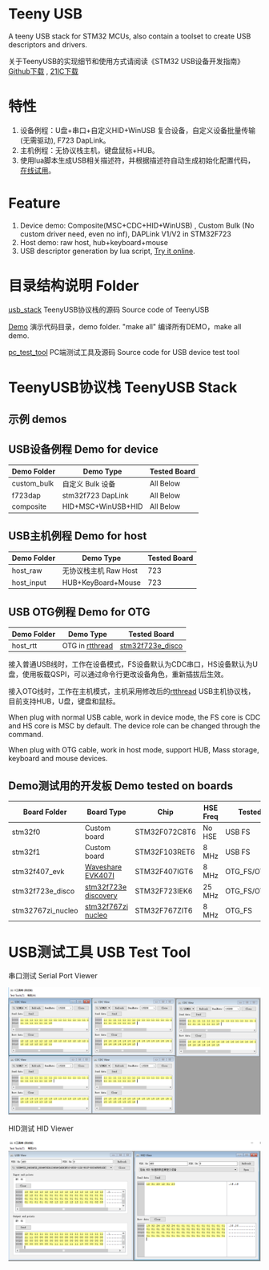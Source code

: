 Teeny USB
==========
A teeny USB stack for STM32 MCUs, also contain a toolset to create USB descriptors and drivers.

关于TeenyUSB的实现细节和使用方式请阅读《STM32 USB设备开发指南》 [Github下载](https://github.com/xtoolbox/TeenyUSB/releases/download/0.1/STM32_USB_desgin_guide.pdf) , [21IC下载](http://dl.21ic.com/download/stm32_usb-285543.html)

# 特性
1. 设备例程：U盘+串口+自定义HID+WinUSB 复合设备，自定义设备批量传输(无需驱动), F723 DapLink。
2. 主机例程：无协议栈主机，键盘鼠标+HUB。
3. 使用lua脚本生成USB相关描述符，并根据描述符自动生成初始化配置代码，[在线试用](http://dt.tusb.org)。
# Feature
1. Device demo: Composite(MSC+CDC+HID+WinUSB) , Custom Bulk (No custom driver need, even no inf), DAPLink V1/V2 in STM32F723
2. Host demo: raw host, hub+keyboard+mouse
3. USB descriptor generation by lua script, [Try it online](http://dt.tusb.org).

# 目录结构说明 Folder
[usb_stack](./usb_stack) TeenyUSB协议栈的源码 Source code of TeenyUSB

[Demo](./demo) 演示代码目录，demo folder. "make all" 编译所有DEMO，make all demo.

[pc_test_tool](./pc_test_tool) PC端测试工具及源码 Source code for USB device test tool

# TeenyUSB协议栈 TeenyUSB Stack

## 示例 demos

## USB设备例程 Demo for device

| Demo Folder      |      Demo Type       |  Tested Board  |
|------------------|----------------------|----------------|
| custom_bulk      | 自定义 Bulk 设备      | All Below      |
| f723dap          | stm32f723 DapLink    | All Below      |
| composite        | HID+MSC+WinUSB+HID  | All Below      |

## USB主机例程 Demo for host

| Demo Folder      |      Demo Type       |  Tested Board  |
|------------------|----------------------|----------------|
| host_raw         | 无协议栈主机 Raw Host| 723            |
| host_input       | HUB+KeyBoard+Mouse   | 723            |

## USB OTG例程 Demo for OTG
| Demo Folder      |      Demo Type       |  Tested Board  |
|------------------|----------------------|----------------|
| host_rtt         | OTG in [rtthread][rtt]   | [stm32f723e_disco][723] |

接入普通USB线时，工作在设备模式，FS设备默认为CDC串口，HS设备默认为U盘，使用板载QSPI，可以通过命令行更改设备角色，重新插拔后生效。

接入OTG线时，工作在主机模式，主机采用修改后的[rtthread][rtt] USB主机协议栈，目前支持HUB，U盘，键盘和鼠标。

When plug with normal USB cable, work in device mode, the FS core is CDC and HS core is MSC by default. The device role can be changed through the command.

When plug with OTG cable, work in host mode, support HUB, Mass storage, keyboard and mouse devices.


## Demo测试用的开发板 Demo tested on boards

| Board Folder     |      Board Type             |      Chip     |HSE Freq | Tested USB Core     |
|------------------|-----------------------------|---------------|---------|---------------------|
| stm32f0          | Custom board                | STM32F072C8T6 | No HSE  | USB FS              |
| stm32f1          | Custom board                | STM32F103RET6 | 8 MHz   | USB FS              |
| stm32f407_evk    | [Waveshare EVK407I][407]    | STM32F407IGT6 | 8 MHz   | OTG_FS/OTG_HS_ULPI  |
| stm32f723e_disco | [stm32f723e discovery][723] | STM32F723IEK6 | 25 MHz  | OTG_FS/OTG_HS_Embed |
| stm32767zi_nucleo| [stm32f767zi nucleo][767]   | STM32F767ZIT6 | 8 MHz   | OTG_FS              |

[767]: https://www.st.com/en/evaluation-tools/nucleo-f767zi.html
[723]: https://www.st.com/en/evaluation-tools/32f723ediscovery.html
[407]: http://www.waveshare.net/wiki/EVK407I
[303]: https://www.st.com/en/evaluation-tools/stm32f3discovery.html
[rtt]: https://github.com/RT-Thread/rt-thread



# USB测试工具 USB Test Tool
串口测试 Serial Port Viewer

![test_cdc5](images/test_tool_cdc5.png)

HID测试 HID Viewer

![test_hid](images/test_tool_hid.png)


